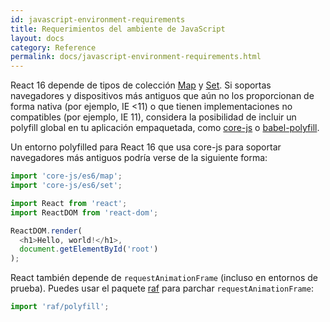 ```yaml
---
id: javascript-environment-requirements
title: Requerimientos del ambiente de JavaScript
layout: docs
category: Reference
permalink: docs/javascript-environment-requirements.html
---
```


React 16 depende de tipos de colección [Map](https://developer.mozilla.org/es/docs/Web/JavaScript/Referencia/Objetos_globales/Map) y [Set](https://developer.mozilla.org/es/docs/Web/JavaScript/Referencia/Objetos_globales/Set). Si soportas navegadores y dispositivos más antiguos que aún no los proporcionan de forma nativa (por ejemplo, IE <11) o que tienen implementaciones no compatibles (por ejemplo, IE 11), considera la posibilidad de incluir un polyfill global en tu aplicación empaquetada, como [core-js](https://github.com/zloirock/core-js) o [babel-polyfill](https://babeljs.io/docs/usage/polyfill/).

Un entorno polyfilled para React 16 que usa core-js para soportar navegadores más antiguos podría verse de la siguiente forma:

```js
import 'core-js/es6/map';
import 'core-js/es6/set';

import React from 'react';
import ReactDOM from 'react-dom';

ReactDOM.render(
  <h1>Hello, world!</h1>,
  document.getElementById('root')
);
```

React también depende de `requestAnimationFrame` (incluso en entornos de prueba).
Puedes usar el paquete [raf](https://www.npmjs.com/package/raf) para parchar `requestAnimationFrame`:

```js
import 'raf/polyfill';
```

